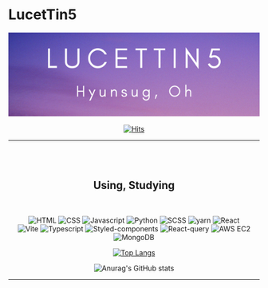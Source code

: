 # LucetTin5

<div id="header" align="center">
    <img src="imgs/header.png" />

[![Hits](https://hits.seeyoufarm.com/api/count/incr/badge.svg?url=https%3A%2F%2Fgithub.com%2Flucettin5%2Fhit-counter&count_bg=%23CFDD30&title_bg=%23555555&icon=&icon_color=%23E7E7E7&title=hits&edge_flat=true)](https://hits.seeyoufarm.com)

</div>

---

<br />
<br />
<div id="skills" align="center">

## Using, Studying

<br/>

![HTML](https://img.shields.io/badge/HTML-DD4B25?style=flat&logo=HTML5&logoColor=fff)
![CSS](https://img.shields.io/badge/CSS-254BDD?style=flat&logo=css3&logoColor=fff)
![Javascript](https://img.shields.io/badge/Javascript-EFD81D?style=flat&logo=Javascript&logoColor=fff)
![Python](https://img.shields.io/badge/Python-33729D?style=flat&logo=python&logoColor=fff)
![SCSS](https://img.shields.io/badge/SCSS-C66394?style=flat&logo=sass&logoColor=fff)
![yarn](https://img.shields.io/badge/yarn-3B9DC8?style=flat&logo=yarn&logoColor=fff)
![React](https://img.shields.io/badge/React-61DAFB?style=flat&logo=React&logoColor=fff)   
![Vite](https://img.shields.io/badge/Vite-BD34FE?style=flat&logo=Vite&logoColor=fff)
![Typescript](https://img.shields.io/badge/Typescript-007ACC?style=flat&logo=Typescript&logoColor=fff)
![Styled-components](https://img.shields.io/badge/Styled--components-D2965D?style=flat&logo=styled-components&logoColor=fff)
![React-query](https://img.shields.io/badge/React--query-F73F51?style=flat&logo=React-Query&logoColor=fff)
![AWS EC2](https://img.shields.io/badge/AWS%20EC2-FF9900?style=flat&logo=AmazonEC2&logoColor=fff)
![MongoDB](https://img.shields.io/badge/MongoDB-0FAB50?style=flat&logo=MongoDB&logoColor=fff)

[![Top Langs](https://github-readme-stats.vercel.app/api/top-langs/?username=lucettin5&layout=compact)](https://github.com/lucettin5/github-readme-stats)

![Anurag's GitHub stats](https://github-readme-stats.vercel.app/api?username=lucettin5&show_icons=true&theme=radical)

</div>
   
---
